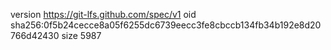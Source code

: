 version https://git-lfs.github.com/spec/v1
oid sha256:0f5b24cecce8a05f6255dc6739eecc3fe8cbccb134fb34b192e8d20766d42430
size 5987
